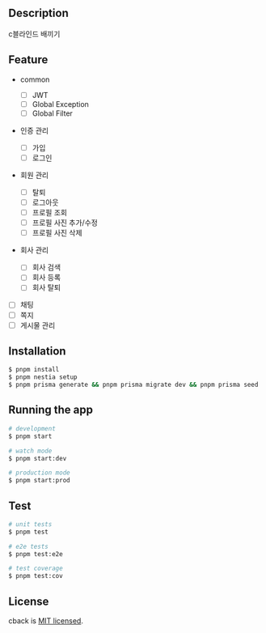 ## Description

c블라인드 배끼기

## Feature

- common

  - [ ] JWT
  - [ ] Global Exception
  - [ ] Global Filter

- 인증 관리

  - [ ] 가입
  - [ ] 로그인

- 회원 관리

  - [ ] 탈퇴
  - [ ] 로그아웃
  - [ ] 프로필 조회
  - [ ] 프로필 사진 추가/수정
  - [ ] 프로필 사진 삭제

- 회사 관리
  - [ ] 회사 검색
  - [ ] 회사 등록
  - [ ] 회사 탈퇴
- [ ] 채팅
- [ ] 쪽지
- [ ] 게시물 관리

## Installation

```bash
$ pnpm install
$ pnpm nestia setup
$ pnpm prisma generate && pnpm prisma migrate dev && pnpm prisma seed
```

## Running the app

```bash
# development
$ pnpm start

# watch mode
$ pnpm start:dev

# production mode
$ pnpm start:prod
```

## Test

```bash
# unit tests
$ pnpm test

# e2e tests
$ pnpm test:e2e

# test coverage
$ pnpm test:cov
```

## License

cback is [MIT licensed](LICENSE).
